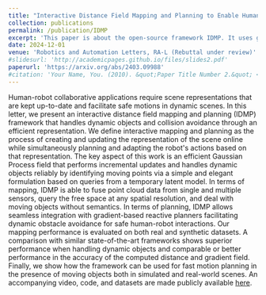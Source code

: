 ```yaml
---
title: "Interactive Distance Field Mapping and Planning to Enable Human-Robot Collaboration"
collection: publications
permalink: /publication/IDMP
excerpt: 'This paper is about the open-source framework IDMP. It uses gaussian processes to create continuous and differentiable distance fields.'
date: 2024-12-01
venue: 'Robotics and Automation Letters, RA-L (Rebuttal under review)'
#slidesurl: 'http://academicpages.github.io/files/slides2.pdf'
paperurl: 'https://arxiv.org/abs/2403.09988'
#citation: 'Your Name, You. (2010). &quot;Paper Title Number 2.&quot; <i>Journal 1</i>. 1(2).'
---
```


Human-robot collaborative applications require scene representations that are kept up-to-date and facilitate safe motions in dynamic scenes. In this letter, we present an interactive distance field mapping and planning (IDMP) framework that handles dynamic objects and collision avoidance through an efficient representation. We define interactive mapping and planning as the process of creating and updating the representation of the scene online while simultaneously planning and adapting the robot's actions based on that representation. The key aspect of this work is an efficient Gaussian Process field that performs incremental updates and handles dynamic objects reliably by identifying moving points via a simple and elegant formulation based on queries from a temporary latent model. In terms of mapping, IDMP is able to fuse point cloud data from single and multiple sensors, query the free space at any spatial resolution, and deal with moving objects without semantics. In terms of planning, IDMP allows seamless integration with gradient-based reactive planners facilitating dynamic obstacle avoidance for safe human-robot interactions. Our mapping performance is evaluated on both real and synthetic datasets. A comparison with similar state-of-the-art frameworks shows superior performance when handling dynamic objects and comparable or better performance in the accuracy of the computed distance and gradient field. Finally, we show how the framework can be used for fast motion planning in the presence of moving objects both in simulated and real-world scenes. An accompanying video, code, and datasets are made publicly available [here](https://uts-ri.github.io/IDMP/).